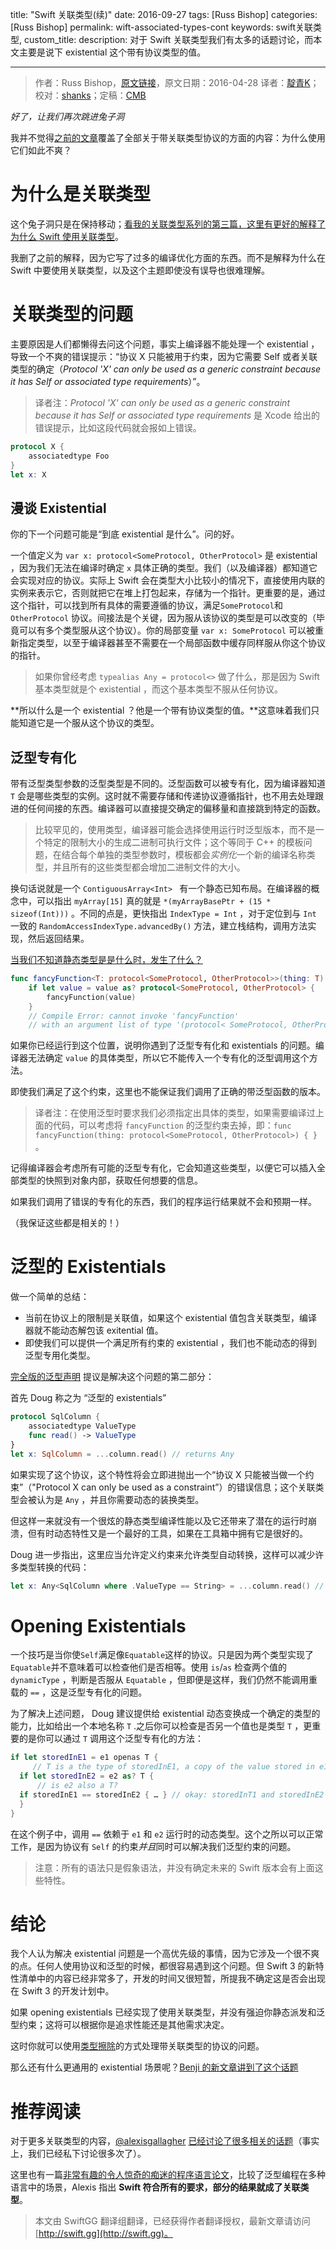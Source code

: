 title: "Swift 关联类型(续)"
date: 2016-09-27
tags: [Russ Bishop]
categories: [Russ Bishop]
permalink: wift-associated-types-cont
keywords: swift关联类型,
custom_title: 
description: 对于 Swift 关联类型我们有太多的话题讨论，而本文主要是说下 existential 这个带有协议类型的值。

---
> 作者：Russ Bishop，[原文链接](http://www.russbishop.net/swift-associated-types-cont)，原文日期：2016-04-28
> 译者：[靛青K](http://blog.dianqk.org/)；校对：[shanks](http://codebuild.me/)；定稿：[CMB](https://github.com/chenmingbiao)
  







<!--此处开始正文-->

*好了，让我们再次跳进兔子洞*

我并不觉得[之前的文章](http://swift.gg/2016/08/01/swift-associated-types/)覆盖了全部关于带关联类型协议的方面的内容：为什么使用它们如此不爽？

<!--more-->

# 为什么是关联类型

这个兔子洞只是在保持移动；[看我的关联类型系列的第三篇，这里有更好的解释了为什么 Swift 使用关联类型](http://www.russbishop.net/swift-why-associated-types)。

我删了之前的解释，因为它写了过多的编译优化方面的东西。而不是解释为什么在 Swift 中要使用关联类型，以及这个主题即使没有误导也很难理解。

# 关联类型的问题

主要原因是人们都懒得去问这个问题，事实上编译器不能处理一个 existential ，导致一个不爽的错误提示：“协议 X 只能被用于约束，因为它需要 Self 或者关联类型的确定（*Protocol 'X' can only be used as a generic constraint because it has Self or associated type requirements*）”。

> 译者注：*Protocol 'X' can only be used as a generic constraint because it has Self or associated type requirements* 是 Xcode 给出的错误提示，比如这段代码就会报如上错误。

```swift
protocol X {
    associatedtype Foo
}
let x: X
```

## 漫谈 Existential

你的下一个问题可能是“到底 existential 是什么”。问的好。

一个值定义为 `var x: protocol<SomeProtocol, OtherProtocol>` 是 existential ，因为我们无法在编译时确定 `x` 具体正确的类型。我们（以及编译器）都知道它会实现对应的协议。实际上 Swift 会在类型大小比较小的情况下，直接使用内联的实例来表示它，否则就把它在堆上打包起来，存储为一个指针。更重要的是，通过这个指针，可以找到所有具体的需要遵循的协议，满足`SomeProtocol`和 `OtherProtocol` 协议。间接法是个关键，因为服从该协议的类型是可以改变的（毕竟可以有多个类型服从这个协议）。你的局部变量 `var x: SomeProtocol` 可以被重新指定类型，以至于编译器甚至不需要在一个局部函数中缓存同样服从你这个协议的指针。

> 如果你曾经考虑 `typealias Any = protocol<>` 做了什么，那是因为 Swift 基本类型就是个 existential ，而这个基本类型不服从任何协议。

**所以什么是一个 existential ？他是一个带有协议类型的值。**这意味着我们只能知道它是一个服从这个协议的类型。

## 泛型专有化

带有泛型类型参数的泛型类型是不同的。泛型函数可以被专有化，因为编译器知道 `T` 会是哪些类型的实例。这时就不需要存储和传递协议遵循指针，也不用去处理跟进的任何间接的东西。编译器可以直接提交确定的偏移量和直接跳到特定的函数。

> 比较罕见的，使用类型，编译器可能会选择使用运行时泛型版本，而不是一个特定的限制大小的生成二进制可执行文件；这个等同于 C++ 的模板问题，在结合每个单独的类型参数时，模板都会*实例化*一个新的编译名称类型，并且所有的这些类型都会增加二进制文件的大小。

换句话说就是一个 `ContiguousArray<Int> ` 有一个静态已知布局。在编译器的概念中，可以指出 `myArray[15]` 真的就是 `*(myArrayBasePtr + (15 * sizeof(Int)))` 。不同的点是，更快指出 `IndexType = Int` ，对于定位到与 `Int` 一致的 `RandomAccessIndexType.advancedBy()` 方法，建立栈结构，调用方法实现，然后返回结果。

[当我们不知道静态类型是是什么时，发生了什么？](http://blog.benjamin-encz.de/post/compile-time-vs-runtime-type-checking-swift/)

```swift
func fancyFunction<T: protocol<SomeProtocol, OtherProtocol>>(thing: T) { }
	if let value = value as? protocol<SomeProtocol, OtherProtocol> {
	    fancyFunction(value)
	}
	// Compile Error: cannot invoke 'fancyFunction'
	// with an argument list of type '(protocol< SomeProtocol, OtherProtocol >)
```

如果你已经运行到这个位置，说明你遇到了泛型专有化和 existentials 的问题。编译器无法确定 `value` 的具体类型，所以它不能传入一个专有化的泛型调用这个方法。

即使我们满足了这个约束，这里也不能保证我们调用了正确的带泛型函数的版本。

> 译者注：在使用泛型时要求我们必须指定出具体的类型，如果需要编译过上面的代码，可以考虑将 `fancyFunction` 的泛型约束去掉，即：`func fancyFunction(thing: protocol<SomeProtocol, OtherProtocol>) { }` 。

记得编译器会考虑所有可能的泛型专有化，它会知道这些类型，以便它可以插入全部类型的快照到对象内部，获取任何想要的信息。

如果我们调用了错误的专有化的东西，我们的程序运行结果就不会和预期一样。

（我保证这些都是相关的！）

# 泛型的 Existentials

做一个简单的总结：

- 当前在协议上的限制是关联值，如果这个 existential 值包含关联类型，编译器就不能动态解包该 exitential 值。
- 即使我们可以提供一个满足所有约束的 existential ，我们也不能动态的得到泛型专用化类型。

[完全版的泛型声明](https://lists.swift.org/pipermail/swift-evolution/Week-of-Mon-20160229/011666.html) 提议是解决这个问题的第二部分：

首先 Doug 称之为 “泛型的 existentials”

```swift
protocol SqlColumn {
	associatedtype ValueType
	func read() -> ValueType
}
let x: SqlColumn = ...column.read() // returns Any
```

如果实现了这个协议，这个特性将会立即进抛出一个“协议 X 只能被当做一个约束”（"Protocol X can only be used as a constraint”）的错误信息；这个关联类型会被认为是 `Any` ，并且你需要动态的装换类型。

但这样一来就没有一个很炫的静态类型编译性能以及它还带来了潜在的运行时崩溃，但有时动态特性又是一个最好的工具，如果在工具箱中拥有它是很好的。

Doug 进一步指出，这里应当允许定义约束来允许类型自动转换，这样可以减少许多类型转换的代码：

```swift
let x: Any<SqlColumn where .ValueType == String> = ...column.read() // returns String
```

# Opening Existentials

一个技巧是当你使`Self`满足像`Equatable`这样的协议。只是因为两个类型实现了`Equatable`并不意味着可以检查他们是否相等。使用 `is`/`as` 检查两个值的 `dynamicType` ，判断是否服从 `Equatable` ，但即便是这样，我们仍然不能调用重载的 `==` ，这是泛型专有化的问题。

为了解决上述问题， Doug 建议提供给 existential 动态变换成一个确定的类型的能力，比如给出一个本地名称 `T` .之后你可以检查是否另一个值也是类型 `T` ，更重要的是你可以通过 `T` 调用这个泛型专有化的方法：

```swift
if let storedInE1 = e1 openas T {
	 // T is a the type of storedInE1, a copy of the value stored in e1
  if let storedInE2 = e2 as? T {
	  // is e2 also a T?
  if storedInE1 == storedInE2 { … } // okay: storedInT1 and storedInE2 are both of type T, which we know is Equatable
  }
}
```

在这个例子中，调用 `==` 依赖于 `e1` 和 `e2` 运行时的动态类型。这个之所以可以正常工作，是因为协议有 `Self` 的约束*并且*同时可以解决我们泛型约束的问题。

> 注意：所有的语法只是假象语法，并没有确定未来的 Swift 版本会有上面这些特性。

# 结论

我个人认为解决 existential 问题是一个高优先级的事情，因为它涉及一个很不爽的点。任何人使用协议和泛型的时候，都很容易遇到这个问题。但 Swift 3 的新特性清单中的内容已经非常多了，开发的时间又很短暂，所提我不确定这是否会出现在 Swift 3 的开发计划中。

如果 opening existentials 已经实现了使用关联类型，并没有强迫你静态派发和泛型约束；这将可以根据你是追求性能还是其他需求决定。

这时你就可以使用[类型擦除](http://www.russbishop.net/type-erasure)的方式处理带关联类型的协议的问题。

那么还有什么更通用的 existential 场景呢？[Benji 的新文章讲到了这个话题](http://blog.benjamin-encz.de/post/bridging-existentials-generics-swift-2/)

# 推荐阅读

对于更多关联类型的内容，[@alexisgallagher](https://www.twitter.com/alexisgallagher) [已经讨论了很多相关的话题](https://www.youtube.com/watch?v=XWoNjiSPqI8)（事实上，我们已经私下讨论很多次了）。

这里也有一篇[非常有趣的令人惊奇的痴迷的程序语言论文](http://www.osl.iu.edu/publications/prints/2005/garcia05:_extended_comparing05.pdf)，比较了泛型编程在多种语言中的场景，Alexis 指出 **Swift 符合所有的要求，部分的结果就成了关联类型**。
> 本文由 SwiftGG 翻译组翻译，已经获得作者翻译授权，最新文章请访问 [http://swift.gg](http://swift.gg)。